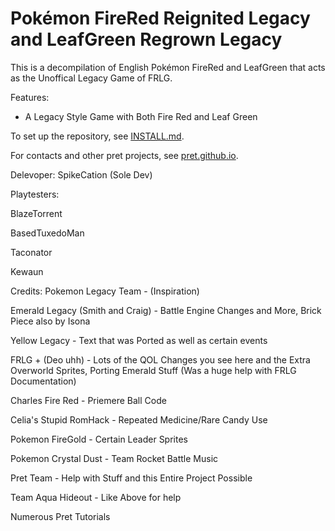 # Pokémon FireRed Reignited Legacy and LeafGreen Regrown Legacy

This is a decompilation of English Pokémon FireRed and LeafGreen that acts as the Unoffical Legacy Game of FRLG.

Features:
- A Legacy Style Game with Both Fire Red and Leaf Green

To set up the repository, see [INSTALL.md](INSTALL.md).

For contacts and other pret projects, see [pret.github.io](https://pret.github.io/).

Delevoper:
SpikeCation (Sole Dev)

Playtesters:

BlazeTorrent

BasedTuxedoMan

Taconator

Kewaun

Credits:
Pokemon Legacy Team - (Inspiration)

Emerald Legacy (Smith and Craig) - Battle Engine Changes and More, Brick Piece also by Isona

Yellow Legacy - Text that was Ported as well as certain events

FRLG + (Deo uhh) - Lots of the QOL Changes you see here and the Extra Overworld Sprites, Porting Emerald Stuff (Was a huge help with FRLG Documentation)

Charles Fire Red - Priemere Ball Code 

Celia's Stupid RomHack - Repeated Medicine/Rare Candy Use 

Pokemon FireGold - Certain Leader Sprites

Pokemon Crystal Dust - Team Rocket Battle Music

Pret Team - Help with Stuff and this Entire Project Possible

Team Aqua Hideout - Like Above for help

Numerous Pret Tutorials
